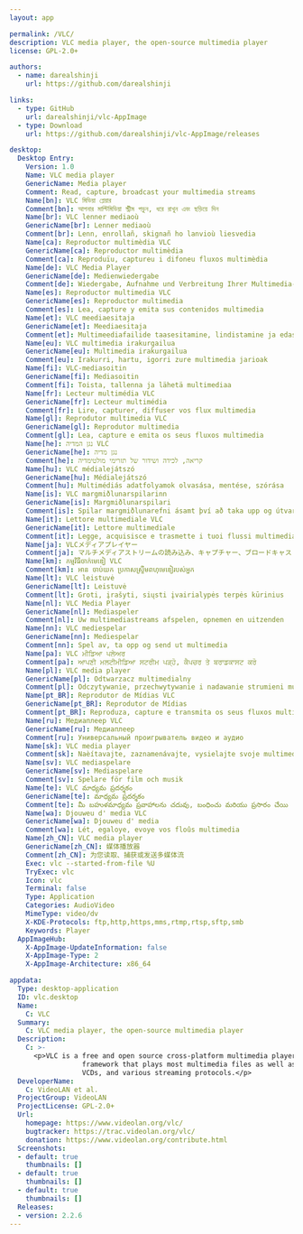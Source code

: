 ```yaml
---
layout: app

permalink: /VLC/
description: VLC media player, the open-source multimedia player
license: GPL-2.0+

authors:
  - name: darealshinji
    url: https://github.com/darealshinji

links:
  - type: GitHub
    url: darealshinji/vlc-AppImage
  - type: Download
    url: https://github.com/darealshinji/vlc-AppImage/releases

desktop:
  Desktop Entry:
    Version: 1.0
    Name: VLC media player
    GenericName: Media player
    Comment: Read, capture, broadcast your multimedia streams
    Name[bn]: VLC মিডিয়া প্লেয়ার
    Comment[bn]: আপনার মাল্টিমিডিয়া স্ট্রীম পড়ুন, ধরে রাখুন এবং ছড়িয়ে দিন
    Name[br]: VLC lenner mediaoù
    GenericName[br]: Lenner mediaoù
    Comment[br]: Lenn, enrollañ, skignañ ho lanvioù liesvedia
    Name[ca]: Reproductor multimèdia VLC
    GenericName[ca]: Reproductor multimèdia
    Comment[ca]: Reproduïu, captureu i difoneu fluxos multimèdia
    Name[de]: VLC Media Player
    GenericName[de]: Medienwiedergabe
    Comment[de]: Wiedergabe, Aufnahme und Verbreitung Ihrer Multimedia-Streams
    Name[es]: Reproductor multimedia VLC
    GenericName[es]: Reproductor multimedia
    Comment[es]: Lea, capture y emita sus contenidos multimedia
    Name[et]: VLC meediaesitaja
    GenericName[et]: Meediaesitaja
    Comment[et]: Multimeediafailide taasesitamine, lindistamine ja edastamine
    Name[eu]: VLC multimedia irakurgailua
    GenericName[eu]: Multimedia irakurgailua
    Comment[eu]: Irakurri, hartu, igorri zure multimedia jarioak
    Name[fi]: VLC-mediasoitin
    GenericName[fi]: Mediasoitin
    Comment[fi]: Toista, tallenna ja lähetä multimediaa
    Name[fr]: Lecteur multimédia VLC
    GenericName[fr]: Lecteur multimédia
    Comment[fr]: Lire, capturer, diffuser vos flux multimedia
    Name[gl]: Reprodutor multimedia VLC
    GenericName[gl]: Reprodutor multimedia
    Comment[gl]: Lea, capture e emita os seus fluxos multimedia
    Name[he]: נגן המדיה VLC
    GenericName[he]: נגן מדיה
    Comment[he]: קריאה, לכידה ושידור של תזרימי מולטימדיה
    Name[hu]: VLC médialejátszó
    GenericName[hu]: Médialejátszó
    Comment[hu]: Multimédiás adatfolyamok olvasása, mentése, szórása
    Name[is]: VLC margmiðlunarspilarinn
    GenericName[is]: Margmiðlunarspilari
    Comment[is]: Spilar margmiðlunarefni ásamt því að taka upp og útvarpa straumum
    Name[it]: Lettore multimediale VLC
    GenericName[it]: Lettore multimediale
    Comment[it]: Legge, acquisisce e trasmette i tuoi flussi multimediali
    Name[ja]: VLCメディアプレイヤー
    Comment[ja]: マルチメディアストリームの読み込み、キャプチャー、ブロードキャスト
    Name[km]: កម្មវិធី​ចាក់​មេឌៀ VLC
    Comment[km]: អាន ចាប់យក ប្រកាស​ស្ទ្រីម​ពហុមេឌៀ​របស់​អ្នក
    Name[lt]: VLC leistuvė
    GenericName[lt]: Leistuvė
    Comment[lt]: Groti, įrašyti, siųsti įvairialypės terpės kūrinius
    Name[nl]: VLC Media Player
    GenericName[nl]: Mediaspeler
    Comment[nl]: Uw multimediastreams afspelen, opnemen en uitzenden
    Name[nn]: VLC mediespelar
    GenericName[nn]: Mediespelar
    Comment[nn]: Spel av, ta opp og send ut multimedia
    Name[pa]: VLC ਮੀਡਿਆ ਪਲੇਅਰ
    Comment[pa]: ਆਪਣੀ ਮਲਟੀਮੀਡਿਆ ਸਟਰੀਮ ਪੜ੍ਹੋ, ਕੈਪਚਰ ਤੇ ਬਰਾਡਕਾਸਟ ਕਰੋ
    Name[pl]: VLC media player
    GenericName[pl]: Odtwarzacz multimedialny
    Comment[pl]: Odczytywanie, przechwytywanie i nadawanie strumieni multimedialnych
    Name[pt_BR]: Reprodutor de Mídias VLC
    GenericName[pt_BR]: Reprodutor de Mídias
    Comment[pt_BR]: Reproduza, capture e transmita os seus fluxos multimídia
    Name[ru]: Медиаплеер VLC
    GenericName[ru]: Медиаплеер
    Comment[ru]: Универсальный проигрыватель видео и аудио
    Name[sk]: VLC media player
    Comment[sk]: Naèítavajte, zaznamenávajte, vysielajte svoje multimediálne streamy
    Name[sv]: VLC mediaspelare
    GenericName[sv]: Mediaspelare
    Comment[sv]: Spelare för film och musik
    Name[te]: VLC మాధ్యమ ప్రదర్శకం
    GenericName[te]: మాధ్యమ ప్రదర్శకం
    Comment[te]: మీ బహుళమాధ్యమ ప్రవాహాలను చదువు, బంధించు మరియు ప్రసారం చేయి
    Name[wa]: Djouweu d' media VLC
    GenericName[wa]: Djouweu d' media
    Comment[wa]: Lét, egaloye, evoye vos floûs multimedia
    Name[zh_CN]: VLC media player
    GenericName[zh_CN]: 媒体播放器
    Comment[zh_CN]: 为您读取、捕获或发送多媒体流
    Exec: vlc --started-from-file %U
    TryExec: vlc
    Icon: vlc
    Terminal: false
    Type: Application
    Categories: AudioVideo
    MimeType: video/dv
    X-KDE-Protocols: ftp,http,https,mms,rtmp,rtsp,sftp,smb
    Keywords: Player
  AppImageHub:
    X-AppImage-UpdateInformation: false
    X-AppImage-Type: 2
    X-AppImage-Architecture: x86_64

appdata:
  Type: desktop-application
  ID: vlc.desktop
  Name:
    C: VLC
  Summary:
    C: VLC media player, the open-source multimedia player
  Description:
    C: >-
      <p>VLC is a free and open source cross-platform multimedia player and
                  framework that plays most multimedia files as well as DVDs, Audio CDs,
                  VCDs, and various streaming protocols.</p>
  DeveloperName:
    C: VideoLAN et al.
  ProjectGroup: VideoLAN
  ProjectLicense: GPL-2.0+
  Url:
    homepage: https://www.videolan.org/vlc/
    bugtracker: https://trac.videolan.org/vlc/
    donation: https://www.videolan.org/contribute.html
  Screenshots:
  - default: true
    thumbnails: []
  - default: true
    thumbnails: []
  - default: true
    thumbnails: []
  Releases:
  - version: 2.2.6
---
```

